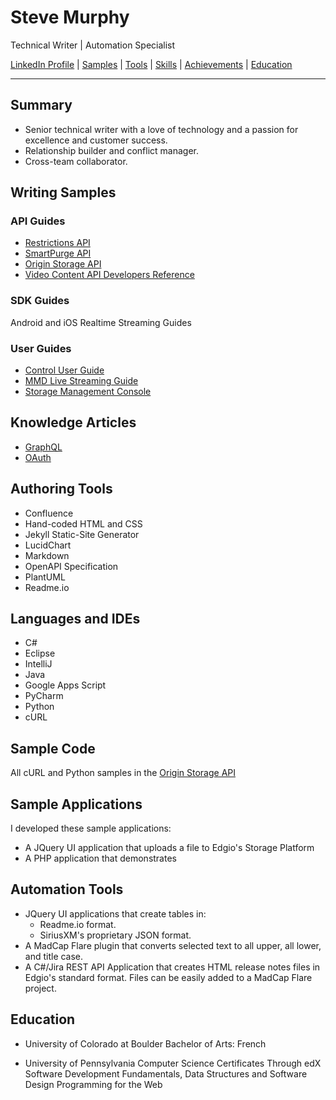 # Steve Murphy
Technical Writer | Automation Specialist

[LinkedIn Profile](https://www.linkedin.com/in/stevemurphy1/) | [Samples](#writing-samples) | [Tools](#documentation-tools) | [Skills](#core-skills) | [Achievements](#key-achievements) | [Education](#education)

---

## Summary

- Senior technical writer with a love of technology and a passion for excellence and customer success.
- Relationship builder and conflict manager.
- Cross-team collaborator.

## Writing Samples

### API Guides

- [Restrictions API](/samples/API_Reference_Restrictions.pdf)
- [SmartPurge API](/samples/SmartPurge_REST_API_User_Guide.pdf)
- [Origin Storage API](/samples/Storage_API_Reference_Guide.pdf)
- [Video Content API Developers Reference](/samples/Video_Analytics_API_Developers_Reference.pdf)

### SDK Guides

Android and iOS Realtime Streaming Guides

### User Guides

- [Control User Guide](/samples/Control_User_Guide.pdf)
- [MMD Live Streaming Guide](/samples/MMD_Live_Streaming_Guide_v3.0.pdf)
- [Storage Management Console](/samples/Storage_Management_Console_User_Guide.pdf)

## Knowledge Articles

- [GraphQL](/samples/GraphQL.pdf)
- [OAuth](/samples/OAuth_Blog_Article-Part-1.pdf)


## Authoring Tools

- Confluence
- Hand-coded HTML and CSS
- Jekyll Static-Site Generator
- LucidChart
- Markdown
- OpenAPI Specification
- PlantUML
- Readme.io

## Languages and IDEs
- C#
- Eclipse
- IntelliJ
- Java
- Google Apps Script
- PyCharm
- Python
- cURL

## Sample Code

All cURL and Python samples in the [Origin Storage API](/samples/Storage_API_Reference_Guide.pdf)

## Sample Applications

I developed these sample applications:
- A JQuery UI application that uploads a file to Edgio's Storage Platform
- A PHP application that demonstrates 

## Automation Tools
- JQuery UI applications that create tables in:
  - Readme.io format.
  - SiriusXM's proprietary JSON format.
- A MadCap Flare plugin that converts selected text to all upper, all  lower, and title case.
- A C#/Jira REST API Application that creates HTML release notes files in Edgio's standard format. Files can be easily added to a MadCap Flare project.

## Education

- University of Colorado at Boulder
Bachelor of Arts: French

- University of Pennsylvania Computer Science Certificates Through edX
Software Development Fundamentals,
Data Structures and Software Design
Programming for the Web

